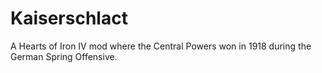 # Kaiserschlact
A Hearts of Iron IV mod where the Central Powers won in 1918 during the German Spring Offensive.
